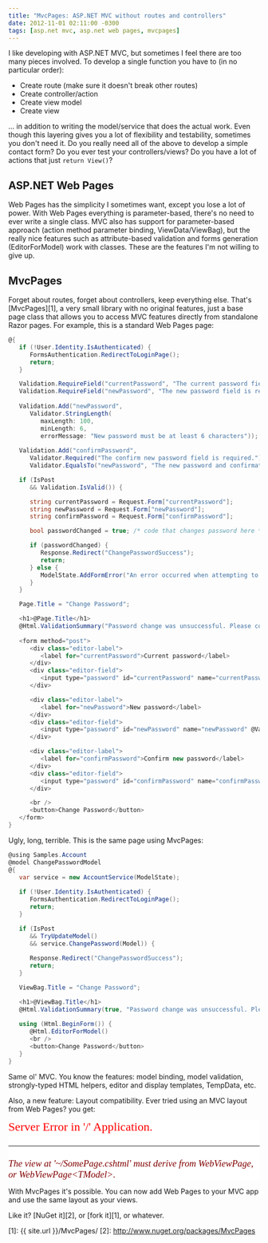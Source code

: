 ```yaml
---
title: "MvcPages: ASP.NET MVC without routes and controllers"
date: 2012-11-01 02:11:00 -0300
tags: [asp.net mvc, asp.net web pages, mvcpages]
---
```


I like developing with ASP.NET MVC, but sometimes I feel there are too many pieces involved. To develop a single function you have to (in no particular order):

- Create route (make sure it doesn't break other routes)
- Create controller/action
- Create view model
- Create view

... in addition to writing the model/service that does the actual work. Even though this layering gives you a lot of flexibility and testability, sometimes you don't need it. Do you really need all of the above to develop a simple contact form? Do you ever test your controllers/views? Do you have a lot of actions that just `return View()`?

ASP.NET Web Pages
-----------------

Web Pages has the simplicity I sometimes want, except you lose a lot of power. With Web Pages everything is parameter-based, there's no need to ever write a single class. MVC also has support for parameter-based approach (action method parameter binding, ViewData/ViewBag), but the really nice features such as attribute-based validation and forms generation (EditorForModel) work with classes. These are the features I'm not willing to give up.

MvcPages
--------
Forget about routes, forget about controllers, keep everything else. That's [MvcPages][1], a very small library with no original features, just a base page class that allows you to access MVC features directly from standalone Razor pages. For example, this is a standard Web Pages page:

```csharp
@{
   if (!User.Identity.IsAuthenticated) {
      FormsAuthentication.RedirectToLoginPage();
      return;
   }

   Validation.RequireField("currentPassword", "The current password field is required.");
   Validation.RequireField("newPassword", "The new password field is required.");
   
   Validation.Add("newPassword",
      Validator.StringLength(
         maxLength: 100,
         minLength: 6,
         errorMessage: "New password must be at least 6 characters"));
         
   Validation.Add("confirmPassword",
      Validator.Required("The confirm new password field is required."),
      Validator.EqualsTo("newPassword", "The new password and confirmation password do not match."));

   if (IsPost
      && Validation.IsValid()) {

      string currentPassword = Request.Form["currentPassword"];
      string newPassword = Request.Form["newPassword"];
      string confirmPassword = Request.Form["confirmPassword"];

      bool passwordChanged = true; /* code that changes password here */

      if (passwordChanged) {
         Response.Redirect("ChangePasswordSuccess");
         return;
      } else {
         ModelState.AddFormError("An error occurred when attempting to change the password. Please contact the site owner.");
      }
   }

   Page.Title = "Change Password";

   <h1>@Page.Title</h1>
   @Html.ValidationSummary("Password change was unsuccessful. Please correct the errors and try again.", true)
   
   <form method="post">
      <div class="editor-label">
         <label for="currentPassword">Current password</label>
      </div>
      <div class="editor-field">
         <input type="password" id="currentPassword" name="currentPassword" @Validation.For("currentPassword")/>
      </div>

      <div class="editor-label">
         <label for="newPassword">New password</label>
      </div>
      <div class="editor-field">
         <input type="password" id="newPassword" name="newPassword" @Validation.For("newPassword")/>
      </div>

      <div class="editor-label">
         <label for="confirmPassword">Confirm new password</label>
      </div>
      <div class="editor-field">
         <input type="password" id="confirmPassword" name="confirmPassword" @Validation.For("confirmPassword")/>
      </div>

      <br />
      <button>Change Password</button>
   </form>
}
```

Ugly, long, terrible. This is the same page using MvcPages:

```csharp
@using Samples.Account
@model ChangePasswordModel
@{
   var service = new AccountService(ModelState);
   
   if (!User.Identity.IsAuthenticated) {
      FormsAuthentication.RedirectToLoginPage();
      return;
   }

   if (IsPost
      && TryUpdateModel()
      && service.ChangePassword(Model)) {
      
      Response.Redirect("ChangePasswordSuccess");
      return;
   }

   ViewBag.Title = "Change Password";

   <h1>@ViewBag.Title</h1>
   @Html.ValidationSummary(true, "Password change was unsuccessful. Please correct the errors and try again.")
   
   using (Html.BeginForm()) {
      @Html.EditorForModel()
      <br />
      <button>Change Password</button>
   }
}
```

Same ol' MVC. You know the features: model binding, model validation, strongly-typed HTML helpers, editor and display templates, TempData, etc.

Also, a new feature: Layout compatibility. Ever tried using an MVC layout from Web Pages? you get:

<div style="background-color: white;">
<div style="color: red; font-family: Verdana; font-size: 18pt; font-weight: normal;">
Server Error in '/' Application.<br />
<hr color="silver" size="1" width="100%" />
</div>
<div style="color: maroon; font-family: Verdana; font-size: 14pt; font-weight: normal;">
<i>The view at '~/SomePage.cshtml' must derive from WebViewPage, or WebViewPage&lt;TModel&gt;.</i></div>
</div>

With MvcPages it's possible. You can now add Web Pages to your MVC app and use the same layout as your views.

Like it? [NuGet it][2], or [fork it][1], or whatever.

[1]: {{ site.url }}/MvcPages/
[2]: http://www.nuget.org/packages/MvcPages